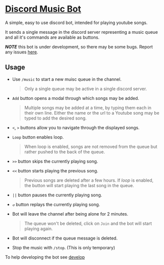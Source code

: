 # [Discord Music Bot](https://github.com/lpoto/discord-music-bot)

A simple, easy to use discord bot, intended for playing youtube songs.

It sends a single message in the discord server representing a music queue
and all it's commands are available as buttons.

**_NOTE_** this bot is under development, so there may be some bugs.
Report any issues [here](https://github.com/lpoto/discord-music-bot/issues).

## Usage

- Use `/music` to start a new muisc queue in the channel.

  > Only a single queue may be active in a single discord server.

- `Add` button opens a modal through which songs may be added.

  > Multiple songs may be added at a time, by typing them each in their own line.
  > Either the name or the url to a Youtube song may be typed to add the desired song.

- `<`, `>` buttons allow you to navigate through the displayed songs.

- `Loop` button enables loop.

  > When loop is enabled, songs are not removed from the queue but rather pushed to the back of the queue.

- `>>` button skips the currently playing song.

- `<<` button starts playing the previous song.

  > Previous songs are deleted after a few hours.
  > If _loop_ is enabled, the button will start playing the last song in the queue.

- `||` button pauses the currently playing song.

- `↺` button replays the currently playing song.

- Bot will leave the channel after being alone for 2 minutes.

  > The queue won't be deleted, click on `Join` and the bot will start playing again.

- Bot will disconnect if the queue message is deleted.

- Stop the music with `/stop`. (This is only temporary)

To help developing the bot see [develop](https://github.com/lpoto/discord-music-bot/blob/main/doc/develop.md)
